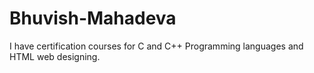 # Bhuvish-Mahadeva
I have certification courses for C and C++ Programming languages and HTML web designing. 
